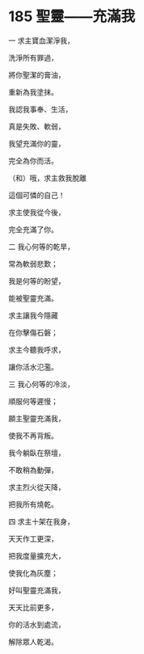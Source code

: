 # 185 聖靈——充滿我

一 求主寶血潔淨我，

洗淨所有罪過，

將你聖潔的膏油，

重新為我塗抹。

我認我事奉、生活，

真是失敗、軟弱，

我望充滿你的靈，

完全為你而活。

（和）哦，求主救我脫離

這個可憐的自己！

求主使我從今後，

完全充滿了你。

二 我心何等的乾旱，

常為軟弱悲歎；

我是何等的盼望，

能被聖靈充滿。

求主讓我今隱藏

在你擊傷石磐；

求主今聽我呼求，

讓你活水氾濫。

三 我心何等的冷淡，

順服何等遲慢；

願主聖靈充滿我，

使我不再背叛。

我今躺臥在祭壇，

不敢稍為動彈，

求主烈火從天降，

把我所有燒乾。

四 求主十架在我身，

天天作工更深，

把我度量擴充大，

使我化為灰塵；

好叫聖靈充滿我，

天天比前更多，

你的活水到處流，

解除眾人乾渴。

